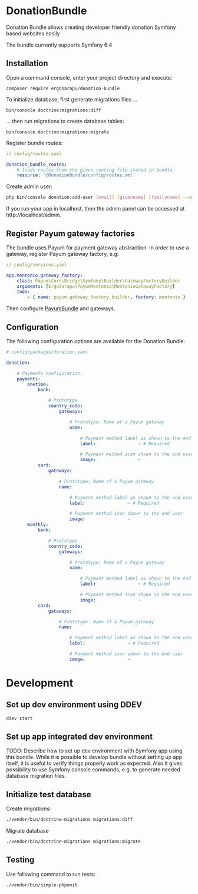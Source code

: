 # DonationBundle

Donation Bundle allows creating developer friendly donation Symfony based websites easily

The bundle currently supports Symfony 6.4

## Installation

Open a command console, enter your project directory and execute:

```console
composer require ergosarapu/donation-bundle
```

To initialize database, first generate migrations files ...

```console
bin/console doctrine:migrations:diff
```

... then run migrations to create database tables:

```console
bin/console doctrine:migrations:migrate
```

Register bundle routes:
```yaml
// config/routes.yaml

donation_bundle_routes:
    # loads routes from the given routing file stored in bundle
    resource: '@DonationBundle/config/routes.xml'
```

Create admin user:
```sh
php bin/console donation:add-user [email] [givenname] [familyname] --admin
```

If you run your app in localhost, then the admin panel can be accessed at http://localhost/admin.

## Register Payum gateway factories

The bundle uses Payum for payment gateway abstraction. In order to use a gateway, register Payum gateway factory, e.g:

```yaml
// config/services.yaml

app.montonio_gateway_factory:
    class: Payum\Core\Bridge\Symfony\Builder\GatewayFactoryBuilder
    arguments: [ErgoSarapu\PayumMontonio\MontonioGatewayFactory]
    tags:
        - { name: payum.gateway_factory_builder, factory: montonio }
```

Then configure [PayumBundle](https://github.com/Payum/PayumBundle) and gateways.

## Configuration

The following configuration options are available for the Donation Bundle:

```yaml
# config/packages/donation.yaml

donation:

    # Payments configuration.
    payments:
        onetime:
            bank:

                # Prototype
                country_code:
                    gateways:

                        # Prototype: Name of a Payum gateway
                        name:

                            # Payment method label as shown to the end user
                            label:                ~ # Required

                            # Payment method icon shown to the end user
                            image:                ~
            card:
                gateways:

                    # Prototype: Name of a Payum gateway
                    name:

                        # Payment method label as shown to the end user
                        label:                ~ # Required

                        # Payment method icon shown to the end user
                        image:                ~
        monthly:
            bank:

                # Prototype
                country_code:
                    gateways:

                        # Prototype: Name of a Payum gateway
                        name:

                            # Payment method label as shown to the end user
                            label:                ~ # Required

                            # Payment method icon shown to the end user
                            image:                ~
            card:
                gateways:

                    # Prototype: Name of a Payum gateway
                    name:

                        # Payment method label as shown to the end user
                        label:                ~ # Required

                        # Payment method icon shown to the end user
                        image:                ~
```

# Development

## Set up dev environment using DDEV
```sh
ddev start
```

## Set up app integrated dev environment
TODO: Describe how to set up dev environment with Symfony app using this bundle. While it is possible to develop bundle without setting up app itself, it is useful to verify things properly work as expected. Also it gives possibility to use Symfony console commands, e.g. to generate needed database migration files.

## Initialize test database
Create migrations:
```sh
./vendor/bin/doctrine-migrations migrations:diff
```

Migrate database
```sh
./vendor/bin/doctrine-migrations migrations:migrate
```

## Testing
Use following command to run tests:
```sh
./vendor/bin/simple-phpunit
```
